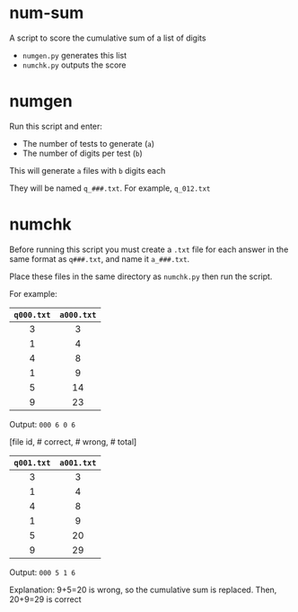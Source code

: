 # num-sum
A script to score the cumulative sum of a list of digits

 - `numgen.py` generates this list
 - `numchk.py` outputs the score

# numgen
Run this script and enter:
 - The number of tests to generate (`a`)
 - The number of digits per test (`b`)

This will generate `a` files with `b` digits each

They will be named `q_###.txt`. For example, `q_012.txt`

# numchk
Before running this script you must create a `.txt` file for each answer in the same format as `q###.txt`, and name it `a_###.txt`.

Place these files in the same directory as `numchk.py` then run the script.

For example:

|`q000.txt`|`a000.txt`|
|:--------:|:--------:|
|3|3|
|1|4|
|4|8|
|1|9|
|5|14|
|9|23|

Output: `000 6 0 6`

[file id, # correct, # wrong, # total]

|`q001.txt`|`a001.txt`|
|:--------:|:--------:|
|3|3|
|1|4|
|4|8|
|1|9|
|5|20|
|9|29|

Output: `000 5 1 6`

Explanation: 9+5=20 is wrong, so the cumulative sum is replaced. Then, 20+9=29 is correct
